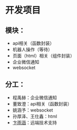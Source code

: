 
# 开发项目

## 模块：

- api相关（函数封装）
- 机器人操作（等待）
- 页面（html）相关（组件封装）
- 企业微信通知
- websocket

## 分工：

- 程禹赫：企业微信通知
- 董致澄：api相关（函数封装）
- 姚涵予：websocket
- 孙厚泽、王仕鑫：html
- [卞雨涵](https://github.com/AptS-1547)：远端技术支持
